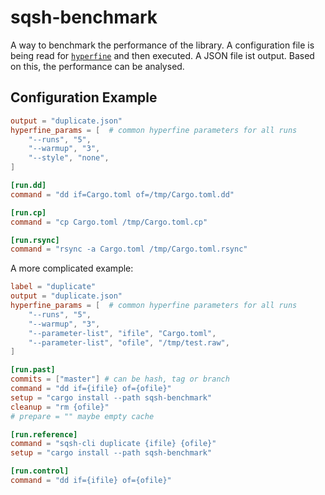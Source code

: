 # sqsh-benchmark

A way to benchmark the performance of the library. A configuration file
is being read for [`hyperfine`](https://github.com/sharkdp/hyperfine)
and then executed. A JSON file ist output.
Based on this, the performance can be analysed.

## Configuration Example

```toml
output = "duplicate.json"
hyperfine_params = [  # common hyperfine parameters for all runs
    "--runs", "5",
    "--warmup", "3",
    "--style", "none",
]

[run.dd]
command = "dd if=Cargo.toml of=/tmp/Cargo.toml.dd"

[run.cp]
command = "cp Cargo.toml /tmp/Cargo.toml.cp"

[run.rsync]
command = "rsync -a Cargo.toml /tmp/Cargo.toml.rsync"
```

A more complicated example:

```toml
label = "duplicate"
output = "duplicate.json"
hyperfine_params = [  # common hyperfine parameters for all runs
    "--runs", "5",
    "--warmup", "3",
    "--parameter-list", "ifile", "Cargo.toml",
    "--parameter-list", "ofile", "/tmp/test.raw",
]

[run.past]
commits = ["master"] # can be hash, tag or branch
command = "dd if={ifile} of={ofile}"
setup = "cargo install --path sqsh-benchmark"
cleanup = "rm {ofile}"
# prepare = "" maybe empty cache

[run.reference]
command = "sqsh-cli duplicate {ifile} {ofile}"
setup = "cargo install --path sqsh-benchmark"

[run.control]
command = "dd if={ifile} of={ofile}"
```
